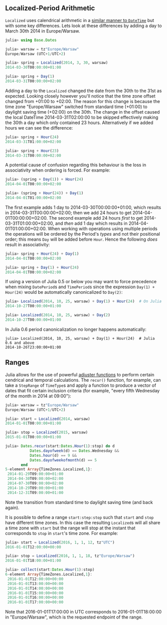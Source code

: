 ## Localized-Period Arithmetic

`Localized` uses calendrical arithmetic in a [similar manner to `DateTime`](https://docs.julialang.org/en/stable/manual/dates/#TimeType-Period-Arithmetic-1) but with some key differences. Lets look at these differences by adding a day to March 30th 2014 in Europe/Warsaw.

```julia
julia> using Base.Dates

julia> warsaw = tz"Europe/Warsaw"
Europe/Warsaw (UTC+1/UTC+2)

julia> spring = Localized(2014, 3, 30, warsaw)
2014-03-30T00:00:00+01:00

julia> spring + Day(1)
2014-03-31T00:00:00+02:00
```

Adding a day to the `Localized` changed the date from the 30th to the 31st as expected. Looking closely however you'll notice that the time zone offset changed from +01:00 to +02:00. The reason for this change is because the time zone "Europe/Warsaw" switched from standard time (+01:00) to daylight saving time (+02:00) on the 30th. The change in the offset caused the local DateTime 2014-03-31T02:00:00 to be skipped effectively making the 30th a day which only contained 23 hours. Alternatively if we added hours we can see the difference:

```julia
julia> spring + Hour(24)
2014-03-31T01:00:00+02:00

julia> spring + Hour(23)
2014-03-31T00:00:00+02:00
```

A potential cause of confusion regarding this behaviour is the loss in associativity when ordering is forced. For example:

```julia
julia> (spring + Day(1)) + Hour(24)
2014-04-01T00:00:00+02:00

julia> (spring + Hour(24)) + Day(1)
2014-04-01T01:00:00+02:00
```

The first example adds 1 day to 2014-03-30T00:00:00+01:00, which results in 2014-03-31T00:00:00+02:00; then we add 24 hours to get 2014-04-01T00:00:00+02:00. The second example add 24 hours *first* to get 2014-03-31T01:00:00+02:00, and *then* add 1 day which results in 2014-04-01T01:00:00+02:00. When working with operations using multiple periods the operations will be ordered by the Period's *types* and not their positional order; this means `Day` will be added before `Hour`. Hence the following *does* result in associativity:

```julia
julia> spring + Hour(24) + Day(1)
2014-04-01T00:00:00+02:00

julia> spring + Day(1) + Hour(24)
2014-04-01T00:00:00+02:00
```

If using a version of Julia 0.5 or below you may want to force precedence when mixing `DatePeriod`s and `TimePeriod`s since the expression `Day(1) + Hour(24)` would be automatically canonicalized to `Day(2)`:

```julia
julia> Localized(2014, 10, 25, warsaw) + Day(1) + Hour(24)  # On Julia 0.5 or below
2014-10-27T00:00:00+01:00

julia> Localized(2014, 10, 25, warsaw) + Day(2)
2014-10-27T00:00:00+01:00
```

In Julia 0.6 period canonicalization no longer happens automatically:

```
julia> Localized(2014, 10, 25, warsaw) + Day(1) + Hour(24)  # Julia 0.6 and above
2014-10-26T23:00:00+01:00
```

## Ranges

Julia allows for the use of powerful [adjuster functions](https://docs.julialang.org/en/stable/manual/dates/#Adjuster-Functions-1) to perform certain cendrical and temporal calculations. The `recur()` function, for example, can take a `StepRange` of `TimeType`s and apply a function to produce a vector of dates that fit certain inclusion criteria (for example, "every fifth Wednesday of the month in 2014 at 09:00"):

```julia
julia> warsaw = tz"Europe/Warsaw"
Europe/Warsaw (UTC+1/UTC+2)

julia> start = Localized(2014, warsaw)
2014-01-01T00:00:00+01:00

julia> stop = Localized(2015, warsaw)
2015-01-01T00:00:00+01:00

julia> Dates.recur(start:Dates.Hour(1):stop) do d
           Dates.dayofweek(d) == Dates.Wednesday &&
           Dates.hour(d) == 9 &&
           Dates.dayofweekofmonth(d) == 5
       end
5-element Array{TimeZones.Localized,1}:
 2014-01-29T09:00:00+01:00
 2014-04-30T09:00:00+02:00
 2014-07-30T09:00:00+02:00
 2014-10-29T09:00:00+01:00
 2014-12-31T09:00:00+01:00
```

Note the transition from standard time to daylight saving time (and back again).

It is possible to define a range `start:step:stop` such that `start` and `stop` have different time zones. In this case the resulting `Localized`s will all share a time zone with `start` but the range will stop at the instant that corresponds to `stop` in `start`'s time zone. For example:

```julia
julia> start = Localized(2016, 1, 1, 12, tz"UTC")
2016-01-01T12:00:00+00:00

julia> stop = Localized(2016, 1, 1, 18, tz"Europe/Warsaw")
2016-01-01T18:00:00+01:00

julia> collect(start:Dates.Hour(1):stop)
6-element Array{TimeZones.Localized,1}:
 2016-01-01T12:00:00+00:00
 2016-01-01T13:00:00+00:00
 2016-01-01T14:00:00+00:00
 2016-01-01T15:00:00+00:00
 2016-01-01T16:00:00+00:00
 2016-01-01T17:00:00+00:00
```

Note that 2016-01-01T17:00:00 in UTC corresponds to 2016-01-01T18:00:00 in "Europe/Warsaw", which is the requested endpoint of the range.
